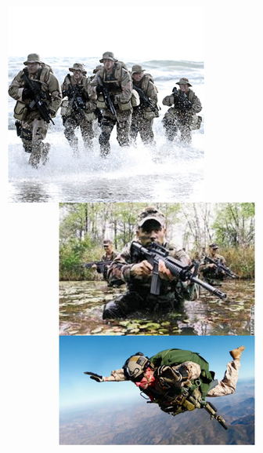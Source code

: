 <p align="center">
  <img align="left" src="/images/NavySEALs.png" width="400" title="Navy SEALs">
  <img align="right" src="/images/ranger.png" width="400" title="Army Rangers">
  <img align="right" src="/images/PJ_pic.png" width="400" title="Air Force">

</p>
